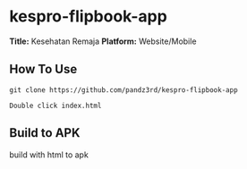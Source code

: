 # kespro-flipbook-app

**Title:** Kesehatan Remaja 
**Platform:** Website/Mobile

## **How To Use**
```
git clone https://github.com/pandz3rd/kespro-flipbook-app
```
```
Double click index.html
```
## **Build to APK**
build with html to apk

